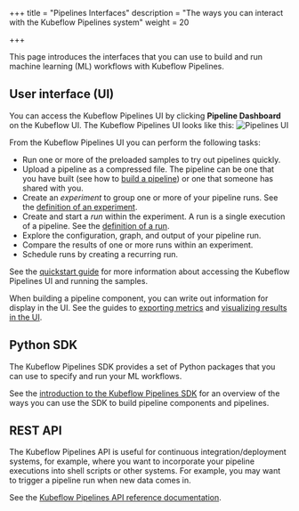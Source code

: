 +++
title = "Pipelines Interfaces"
description = "The ways you can interact with the Kubeflow Pipelines system"
weight = 20
                    
+++

This page introduces the interfaces that you can use to build and run
machine learning (ML) workflows with Kubeflow Pipelines.

## User interface (UI)

You can access the Kubeflow Pipelines UI by clicking **Pipeline Dashboard** on 
the Kubeflow UI. The Kubeflow Pipelines UI looks like this:
  <img src="/docs/images/pipelines/pipelines-ui.png" 
    alt="Pipelines UI"
    class="mt-3 mb-3 border border-info rounded">

From the Kubeflow Pipelines UI you can perform the following tasks:

* Run one or more of the preloaded samples to try out pipelines quickly.
* Upload a pipeline as a compressed file. The pipeline can be one that you
  have built (see how to [build a 
  pipeline](/docs/components/pipelines/sdk/build-pipeline/)) or one 
  that someone has shared with you.
* Create an *experiment* to group one or more of your pipeline runs.
  See the [definition of an
  experiment](/docs/components/pipelines/overview/concepts/experiment/).
* Create and start a *run* within the experiment. A run is a single execution
  of a pipeline. See the [definition of a
  run](/docs/components/pipelines/overview/concepts/run/).
* Explore the configuration, graph, and output of your pipeline run.
* Compare the results of one or more runs within an experiment.
* Schedule runs by creating a recurring run.

See the [quickstart guide](/docs/components/pipelines/pipelines-quickstart/) for more
information about accessing the Kubeflow Pipelines UI and running the samples.

When building a pipeline component, you can write out information for display
in the UI. See the guides to [exporting 
metrics](/docs/components/pipelines/sdk/pipelines-metrics/) and [visualizing results in 
the UI](/docs/components/pipelines/sdk/output-viewer/).

## Python SDK

The Kubeflow Pipelines SDK provides a set of Python packages that you can use to 
specify and run your ML workflows.

See the [introduction to the Kubeflow Pipelines 
SDK](/docs/components/pipelines/sdk/sdk-overview/) for an overview of the ways you can
use the SDK to build pipeline components and pipelines.

## REST API

The Kubeflow Pipelines API is useful for continuous integration/deployment
systems, for example, where you want to incorporate your pipeline executions
into shell scripts or other systems. 
For example, you may want to trigger a pipeline run when new data comes in.

See the [Kubeflow Pipelines API reference 
documentation](/docs/components/pipelines/reference/api/kubeflow-pipeline-api-spec/).
